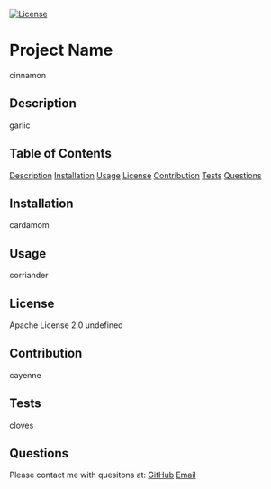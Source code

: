 
[![License](https://img.shields.io/badge/License-Apache_2.0-blue.svg)](https://opensource.org/licenses/Apache-2.0)

    
# Project Name
cinnamon
## Description
garlic
## Table of Contents
[Description](https://github.com/Abi-Queen/Readme-Generator/tree/feature/fix-license/dist#description)
[Installation](https://github.com/Abi-Queen/Readme-Generator/tree/feature/fix-license/dist#installation)
[Usage](https://github.com/Abi-Queen/Readme-Generator/tree/feature/fix-license/dist#usage)
[License](https://github.com/Abi-Queen/Readme-Generator/tree/feature/fix-license/dist#license)
[Contribution](https://github.com/Abi-Queen/Readme-Generator/tree/feature/fix-license/dist#contribution)
[Tests](https://github.com/Abi-Queen/Readme-Generator/tree/feature/fix-license/dist#tests)
[Questions](https://github.com/Abi-Queen/Readme-Generator/tree/feature/fix-license/dist#questions)
## Installation
cardamom
## Usage
corriander
## License
Apache License 2.0
undefined
## Contribution
cayenne
## Tests
cloves
## Questions
Please contact me with quesitons at:
[GitHub](undefined)
[Email](undefined)
